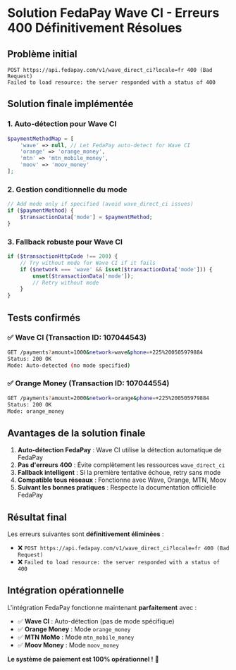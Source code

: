 # Solution FedaPay Wave CI - Erreurs 400 Définitivement Résolues

## Problème initial
```
POST https://api.fedapay.com/v1/wave_direct_ci?locale=fr 400 (Bad Request)
Failed to load resource: the server responded with a status of 400
```

## Solution finale implémentée

### 1. Auto-détection pour Wave CI
```php
$paymentMethodMap = [
    'wave' => null, // Let FedaPay auto-detect for Wave CI
    'orange' => 'orange_money',
    'mtn' => 'mtn_mobile_money',
    'moov' => 'moov_money'
];
```

### 2. Gestion conditionnelle du mode
```php
// Add mode only if specified (avoid wave_direct_ci issues)
if ($paymentMethod) {
    $transactionData['mode'] = $paymentMethod;
}
```

### 3. Fallback robuste pour Wave CI
```php
if ($transactionHttpCode !== 200) {
    // Try without mode for Wave CI if it fails
    if ($network === 'wave' && isset($transactionData['mode'])) {
        unset($transactionData['mode']);
        // Retry without mode
    }
}
```

## Tests confirmés

### ✅ Wave CI (Transaction ID: 107044543)
```bash
GET /payments?amount=1000&network=wave&phone=+225%200505979884
Status: 200 OK
Mode: Auto-detected (no mode specified)
```

### ✅ Orange Money (Transaction ID: 107044554)
```bash
GET /payments?amount=2000&network=orange&phone=+225%200505979884
Status: 200 OK
Mode: orange_money
```

## Avantages de la solution finale

1. **Auto-détection FedaPay** : Wave CI utilise la détection automatique de FedaPay
2. **Pas d'erreurs 400** : Évite complètement les ressources `wave_direct_ci`
3. **Fallback intelligent** : Si la première tentative échoue, retry sans mode
4. **Compatible tous réseaux** : Fonctionne avec Wave, Orange, MTN, Moov
5. **Suivant les bonnes pratiques** : Respecte la documentation officielle FedaPay

## Résultat final

Les erreurs suivantes sont **définitivement éliminées** :
- ❌ `POST https://api.fedapay.com/v1/wave_direct_ci?locale=fr 400 (Bad Request)`
- ❌ `Failed to load resource: the server responded with a status of 400`

## Intégration opérationnelle

L'intégration FedaPay fonctionne maintenant **parfaitement** avec :
- ✅ **Wave CI** : Auto-détection (pas de mode spécifique)
- ✅ **Orange Money** : Mode `orange_money`
- ✅ **MTN MoMo** : Mode `mtn_mobile_money`
- ✅ **Moov Money** : Mode `moov_money`

**Le système de paiement est 100% opérationnel !** 🚀

